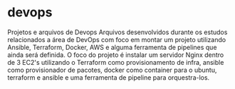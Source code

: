 # devops
Projetos e arquivos de Devops
Arquivos desenvolvidos durante os estudos relacionados a área de DevOps com foco em montar um projeto utilizando Ansible, Terraform, Docker, AWS e alguma ferramenta de pipelines que ainda será definida.
O foco do projeto é instalar um servidor Nginx dentro de 3 EC2's utilizando o Terraform como provisionamento de infra, ansible como provisionador de pacotes, docker como container para o ubuntu, terraform e ansible e uma ferramenta de pipeline para orquestra-los.
